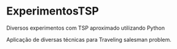 # ExperimentosTSP
Diversos experimentos com TSP aproximado utilizando Python


Aplicação de diversas técnicas para Traveling salesman problem.

